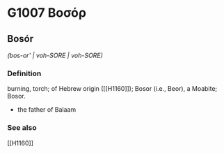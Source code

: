 # G1007 Βοσόρ

## Bosór

_(bos-or' | voh-SORE | voh-SORE)_

### Definition

burning, torch; of Hebrew origin ([[H1160]]); Bosor (i.e., Beor), a Moabite; Bosor.

- the father of Balaam

### See also

[[H1160]]

